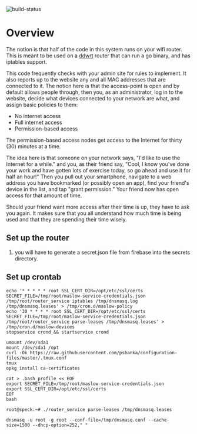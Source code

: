 ![build-status](https://travis-ci.org/umamiMike/maslow.svg?branch=master)

# Overview

The notion is that half of the code in this system runs on your wifi router.
This is meant to be used on a [ddwrt](http://www.dd-wrt.com/site/index) router
that can run a go binary, and has iptables support. 

This code frequently checks with your admin site for rules to implement. It also reports up to the website any and all
MAC addresses that are connected to it. The notion here is that the
access-point is open and by default allows people through, then you, as an
administrator, log in to the website, decide what devices connected to your
network are what, and assign basic policies to them:

- No internet access
- Full internet access
- Permission-based access

The permission-based access nodes get access to the Internet for thirty (30)
minutes at a time. 

The idea here is that someone on your network says, "I'd
like to use the Internet for a while." and you, as their friend say, "Cool, I
know you've done your work and have gotten lots of exercise today, so go
ahead and use it for half an hour!" Then you pull out your smartphone,
navigate to a web address you have bookmarked (or possibly open an app), find
your friend's device in the list, and tap "grant permission." Your friend now
has open access for that amount of time.

Should your friend want more access after their time is up, they have to ask you
again. It makes sure that you all understand how much time is being used and
that they are spending their time wisely.


## Set up the router

1. you will have to generate a secret.json file from firebase into the secrets directory.


## Set up crontab

```
echo '* * * * * root SSL_CERT_DIR=/opt/etc/ssl/certs SECRET_FILE=/tmp/root/maslow-service-credentials.json /tmp/root/router_service iptables /tmp/dnsmasq.log /tmp/dnsmasq.leases' > /tmp/cron.d/maslow-policy
echo '30 * * * * root SSL_CERT_DIR=/opt/etc/ssl/certs SECRET_FILE=/tmp/root/maslow-service-credentials.json /tmp/root/router_service parse-leases /tmp/dnsmasq.leases' > /tmp/cron.d/maslow-devices
stopservice crond && startservice crond
```

```
umount /dev/sda1
mount /dev/sda1 /opt
curl -Ok https://raw.githubusercontent.com/psbanka/configuration-files/master/.tmux.conf
tmux
opkg install ca-certificates

cat > .bash_profile << EOF
export SECRET_FILE=/tmp/root/maslow-service-credentials.json
export SSL_CERT_DIR=/opt/etc/ssl/certs
EOF
bash
```

```
root@speck:~# ./router_service parse-leases /tmp/dnsmasq.leases
```

```
dnsmasq -u root -g root --conf-file=/tmp/dnsmasq.conf --cache-size=1500 --dhcp-option=252," "
```
